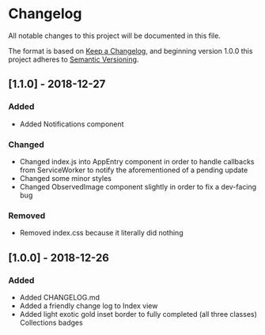 # Changelog
All notable changes to this project will be documented in this file.

The format is based on [Keep a Changelog](https://keepachangelog.com/en/1.0.0/),
and beginning version 1.0.0 this project adheres to [Semantic Versioning](https://semver.org/spec/v2.0.0.html).

## [1.1.0] - 2018-12-27
### Added
- Added Notifications component

### Changed
- Changed index.js into AppEntry component in order to handle callbacks from ServiceWorker to notify the aforementioned of a pending update
- Changed some minor styles
- Changed ObservedImage component slightly in order to fix a dev-facing bug

### Removed
- Removed index.css because it literally did nothing

## [1.0.0] - 2018-12-26
### Added
- Added CHANGELOG.md
- Added a friendly change log to Index view
- Added light exotic gold inset border to fully completed (all three classes) Collections badges
